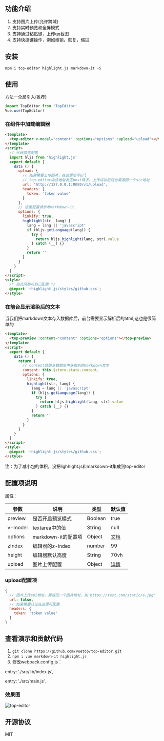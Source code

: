 ## 功能介绍
1. 支持图片上传(允许跨域)
2. 支持实时预览和全屏模式
3. 支持通过粘贴键，上传qq截图
4. 支持快捷键操作，例如撤销，恢复，缩进
## 安装
```node
npm i top-editor highlight.js markdown-it -S
```

## 使用
方法一全局引入(推荐)  
```javascript
import TopEditor from 'TopEditor'
Vue.use(TopEditor)
```

### 在组件中加载编辑器  
```html
<template>
  <top-editor v-model="content" :options="options" :upload="upload"></top-editor>
</template>
<script>
  // 代码高亮配置
  import hljs from 'highlight.js'
  export default {
    data () {
      upload: {
        // 如果需要上传图片，在这里填写url
        // top-editor向该地址发送post请求，上传成功后后台需返回一个src地址  
        url: 'http://127.0.0.1:8080/v1/upload',
        headers: {
          token: 'token value'
        }
      },
      // 这里配置请参考markdown-it
      options: {
        linkify: true,
        highlight(str, lang) {
          lang = lang || 'javascript'
          if (hljs.getLanguage(lang)) {
            try {
              return hljs.highlight(lang, str).value
            } catch (__) {}
          }
          return ''
        }
      }
    }
  }
</script>
<style>
  /* 高亮风格可自己配置 */
  @import '~highlight.js/styles/github.css';
</style>
```

### 在前台显示渲染后的文本  
当我们把markdown文本存入数据库后，前台需要显示解析后的html,这也是很简单的  
```html
<template>
  <top-preview :content="content" :options="options"></top-preview>
</template>
<script>
  export default {
    data () {
      return {
        // content就是从数据库中获取到的markdown文本
        content: this.$store.state.content,
        options: {
          linkify: true,
          highlight(str, lang) {
            lang = lang || 'javascript'
            if (hljs.getLanguage(lang)) {
              try {
                return hljs.highlight(lang, str).value
              } catch (__) {}
            }
            return ''
          }
        }
      }
    }
  }
</script>
<style>
  @import '~highlight.js/styles/github.css';
</style>
```
注：为了减小包的体积，没把lighhight.js和markdown-it集成到top-editor    

## 配置项说明
属性：

| 参数 | 说明 | 类型 | 默认值 |
| ------- | ------------------- | -------- | ---- |
| preview | 是否开启预览模式    | Boolean  | true |
| v-model | textarea中的值      | String   | null |
| options | markdown-it的配置项 | Object   | [文档](https://github.com/markdown-it/markdown-it) |
| zIndex  | 编辑器的z-index     | number   | 99   |
| height  | 编辑器默认高度      | String   | 70vh |
| upload  | 图片上传配置        | Object   | [详情](#upload) |

<a id="upload"></a>
### upload配置项
```javascript
{
  // 图片上传api地址，需返回一个图片地址，如'https://test.com/static/a.jpg'
  url: false,
  // 如果需要认证在这里可配置
  headers: {
    token: 'token value'
  }
}
```

## 查看演示和贡献代码
1. `git clone https://github.com/vuetop/top-editor.git`
2. `npm i vue markdown-it highlight.js`
3. 修改webpack.config.js：
  <!-- npm run build时打包文件  -->
  entry: './src/lib/index.js',
  <!-- npm run dev时查看演示 -->
  entry: './src/main.js',

### 效果图
![top-editor](https://github.com/vuetop/top-editor/blob/master/demo/top-editor.png)  
## 开源协议
MIT